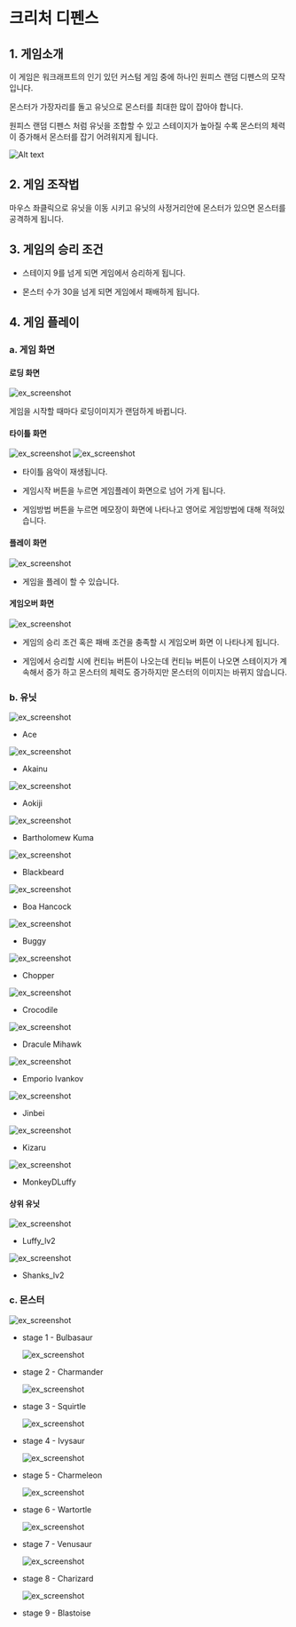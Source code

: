 # 크리처 디펜스 

## 1. 게임소개

이 게임은 워크래프트의 인기 있던 커스텀 게임 중에 하나인 원피스 랜덤 디펜스의 모작입니다.

몬스터가 가장자리를 돌고 유닛으로 몬스터를 최대한 많이 잡아야 합니다.

원피스 랜덤 디펜스 처럼 유닛을 조합할 수 있고 스테이지가 높아질 수록 몬스터의 체력이 증가해서 몬스터를 잡기 어려워지게 됩니다.

![Alt text](https://media.discordapp.net/attachments/374730378738532352/719922277067784293/Warcraft_III_2020-06-09_11_31_23.png?width=814&height=458)

## 2. 게임 조작법

마우스 좌클릭으로 유닛을 이동 시키고 유닛의 사정거리안에 몬스터가 있으면 몬스터를 공격하게 됩니다.

## 3. 게임의 승리 조건

- 스테이지 9를 넘게 되면 게임에서 승리하게 됩니다.

- 몬스터 수가 30을 넘게 되면 게임에서 패배하게 됩니다.

## 4. 게임 플레이

### a. 게임 화면

#### 로딩 화면
![ex_screenshot](./img/loading.png)

  게임을 시작할 때마다 로딩이미지가 랜덤하게 바뀝니다.

#### 타이틀 화면
![ex_screenshot](./img/title.png)
![ex_screenshot](./img/manual.png)

  - 타이틀 음악이 재생됩니다.
  
  - 게임시작 버튼을 누르면 게임플레이 화면으로 넘어 가게 됩니다.
  
  - 게임방법 버튼을 누르면 메모장이 화면에 나타나고 영어로 게임방법에 대해 적혀있습니다.

#### 플레이 화면
![ex_screenshot](./img/gameplay.png)

  - 게임을 플레이 할 수 있습니다.

#### 게임오버 화면
![ex_screenshot](./img/gameover.png)

  - 게임의 승리 조건 혹은 패배 조건을 충족할 시 게임오버 화면 이 나타나게 됩니다.
  
  - 게임에서 승리할 시에 컨티뉴 버튼이 나오는데 컨티뉴 버튼이 나오면 스테이지가 계속해서 증가 하고 몬스터의 체력도 증가하지만 몬스터의 이미지는 바뀌지 않습니다.

### b. 유닛
 ![ex_screenshot](./img/unitfiles/Ace/Idle.png)
  - Ace 
  
 ![ex_screenshot](./img/unitfiles/Akainu/Idle.png)
  - Akainu
  
 ![ex_screenshot](./img/unitfiles/Aokiji/Idle.png)
  - Aokiji 
  
 ![ex_screenshot](./img/unitfiles/BartholomewKuma/Idle.png)
  - Bartholomew Kuma
  
 ![ex_screenshot](./img/unitfiles/Blackbeard/Idle.png)
  - Blackbeard 
  
 ![ex_screenshot](./img/unitfiles/BoaHancock/Idle.png)
  - Boa Hancock 
  
 ![ex_screenshot](./img/unitfiles/Buggy/Idle.png)
  - Buggy
  
 ![ex_screenshot](./img/unitfiles/Chopper/Idle.png)
  - Chopper
  
 ![ex_screenshot](./img/unitfiles/Crocodile/Idle.png)
  - Crocodile 
  
 ![ex_screenshot](./img/unitfiles/DraculeMihawk/Idle.png)
  - Dracule Mihawk
  
 ![ex_screenshot](./img/unitfiles/EmporioIvankov/Idle.png)
  - Emporio Ivankov 
  
 ![ex_screenshot](./img/unitfiles/Jinbei/Idle.png)
  - Jinbei
  
 ![ex_screenshot](./img/unitfiles/Kizaru/Idle.png)
  - Kizaru
  
 ![ex_screenshot](./img/unitfiles/MonkeyDLuffy/Idle.png)
  - MonkeyDLuffy
  
#### 상위 유닛
 ![ex_screenshot](./img/unitfiles/Luffy_lv2/Idle.png)
  - Luffy_lv2
  
 ![ex_screenshot](./img/unitfiles/Shanks_lv2/Idle.png)
  - Shanks_lv2
  

### c. 몬스터
   ![ex_screenshot](./img/monsterfiles/Bulbasaur/Idle.png)
   - stage 1 - Bulbasaur
   
      ![ex_screenshot](./img/monsterfiles/Charmander/Idle.png)
   - stage 2 - Charmander
   
      ![ex_screenshot](./img/monsterfiles/Squirtle/Idle.png)
   - stage 3 - Squirtle
   
      ![ex_screenshot](./img/monsterfiles/Ivysaur/Idle.png)
   - stage 4 - Ivysaur
   
      ![ex_screenshot](./img/monsterfiles/Charmeleon/Idle.png)
   - stage 5 - Charmeleon
   
      ![ex_screenshot](./img/monsterfiles/Wartortle/Idle.png)
   - stage 6 - Wartortle
   
      ![ex_screenshot](./img/monsterfiles/Venusaur/Idle.png)
   - stage 7 - Venusaur
   
      ![ex_screenshot](./img/monsterfiles/Charizard/Idle.png)
   - stage 8 - Charizard
   
      ![ex_screenshot](./img/monsterfiles/Blastoise/Idle.png)
   - stage 9 - Blastoise

